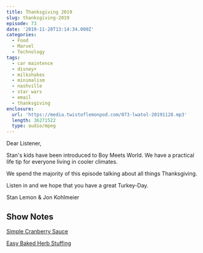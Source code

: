 ```yaml
---
title: Thanksgiving 2019
slug: thanksgiving-2019
episode: 73
date: '2019-11-28T13:14:34.000Z'
categories:
  - Food
  - Marvel
  - Technology
tags:
  - car maintence
  - disney+
  - milkshakes
  - minimalism
  - nashville
  - star wars
  - email
  - thanksgiving
enclosure:
  url: 'https://media.twistoflemonpod.com/073-lwatol-20191128.mp3'
  length: 36271522
  type: audio/mpeg
---
```


Dear Listener,

Stan's kids have been introduced to Boy Meets World. We have a practical life tip for everyone living in cooler climates.

We spend the majority of this episode talking about all things Thanksgiving.

Listen in and we hope that you have a great Turkey-Day.

Stan Lemon & Jon Kohlmeier

## Show Notes

[Simple Cranberry Sauce](https://www.americastestkitchen.com/recipes/1504-simple-cranberry-sauce?sqn=9h6GHzMo5273Vv/9tnk2t3saoYMkKsjUK9WYmiL1cx4=)

[Easy Baked Herb Stuffing](https://www.177milkstreet.com/recipes/classic-herbed-stuffing?utm_source=Christopher+Kimball’s+Milk+Street&utm_campaign=9abf7d76db-SwearingHillNews_2016_11_15&utm_medium=email&utm_term=0_c373980eee-9abf7d76db-115634517&mc_cid=9abf7d76db&mc_eid=ae22fe9a8e)
